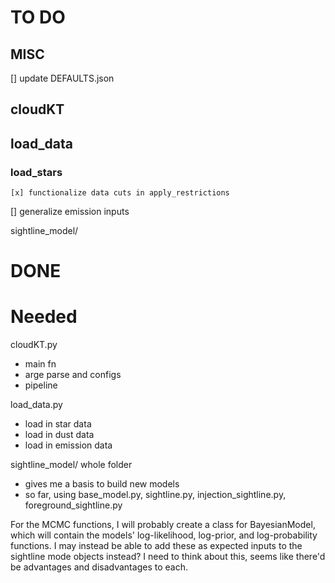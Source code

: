# TO DO

## MISC
[] update DEFAULTS.json

## cloudKT


## load_data
### load_stars
    [x] functionalize data cuts in apply_restrictions
[] generalize emission inputs

sightline_model/ 



# DONE 


# Needed
cloudKT.py 
+ main fn 
+ arge parse and configs
+ pipeline

load_data.py
+ load in star data
+ load in dust data 
+ load in emission data

sightline_model/ whole folder
+ gives me a basis to build new models
+ so far, using base_model.py, sightline.py, injection_sightline.py, foreground_sightline.py

For the MCMC functions, I will probably create a class for BayesianModel, which will
contain the models' log-likelihood, log-prior, and log-probability functions. I may instead
be able to add these as expected inputs to the sightline mode objects instead? I need 
to think about this, seems like there'd be advantages and disadvantages to each. 

